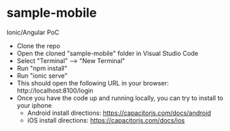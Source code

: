 # sample-mobile
Ionic/Angular PoC

- Clone the repo
- Open the cloned "sample-mobile" folder in Visual Studio Code
- Select "Terminal" --> "New Terminal"
- Run "npm install"
- Run "ionic serve"
- This should open the following URL in your browser: http://localhost:8100/login
- Once you have the code up and running locally, you can try to install to your iphone
  - Android install directions: https://capacitorjs.com/docs/android
  - iOS install directions: https://capacitorjs.com/docs/ios
